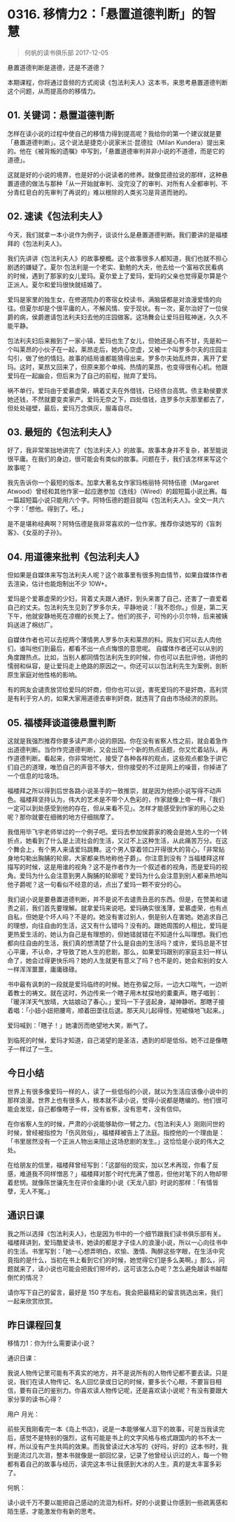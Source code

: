 # 0316. 移情力2：「悬置道德判断」的智慧
> 何帆的读书俱乐部
2017-12-05

悬置道德判断是道德，还是不道德？

本期课程，你将通过音频的方式阅读《包法利夫人》这本书，来思考悬置道德判断这个问题，从而提高你的移情力。

## 01. 关键词：悬置道德判断

怎样在读小说的过程中使自己的移情力得到提高呢？我给你的第一个建议就是要「悬置道德判断」。这个说法是捷克小说家米兰·昆德拉（Milan Kundera）提出来的。他在《被背叛的遗嘱》中写到，「悬置道德审判并非小说的不道德，而是它的道德」。

这就是好的小说的境界，也是好的小说读者的修养。就像昆德拉说的那样，这种悬置道德的做法与那种「从一开始就审判、没完没了的审判、对所有人全都审判、不分青红皂白的先审判了再说的」难以根除的人类劣习是背道而驰的。

## 02. 速读《包法利夫人》

今天，我们就拿一本小说作为例子，谈谈什么是悬置道德判断。我们要讲的是福楼拜的《包法利夫人》。

我们先讲讲《包法利夫人》的故事梗概。这个故事很多人都知道，我们也就不担心剧透的嫌疑了。夏尔·包法利是一个老实、勤勉的大夫，他去给一个富裕农民看病的时候，遇到了那家的女儿爱玛。夏尔爱上了爱玛，爱玛的父亲也觉得夏尔算是个正派人。夏尔和爱玛很快就结婚了。

爱玛是家里的独生女，在修道院办的寄宿女校读书，满脑袋都是对浪漫爱情的向往。但夏尔却是个很平庸的人，不解风情、安于现状。有一次，夏尔治好了一位侯爵的病，侯爵邀请包法利夫妇去他的庄园做客。这场舞会让爱玛目眩神迷，久久不能平静。

包法利夫妇后来搬到了一家小镇，爱玛也生了女儿，但她还是心有不甘，先是和一个叫莱昂的小伙子在一起，莱昂走后，她内心空虚，又被一个叫罗多尔夫的庄园主勾引，做了他的情妇。故事的结局谁都能猜得出来。罗多尔夫始乱终弃，离开了爱玛。这时，莱昂又回来了，但原来那个单纯、热情的莱昂，也变得很有心机。他跟爱玛在一起幽会，但后来为了自己的前程，抛弃了爱玛。

祸不单行。爱玛由于爱慕虚荣，瞒着丈夫在外借钱，已经债台高筑。债主勒侯要求她还钱，不然就要变卖家产。爱玛无奈之下，四处借钱，连罗多尔夫那里都去了，但处处碰壁，最后，爱玛万念俱灰，服毒自尽。

## 03. 最短的《包法利夫人》

好了，我非常笨拙地讲完了《包法利夫人》的故事。故事本身并不复杂，甚至能说很平庸。在我们的身边，很可能会有类似的故事。问题在于，我们该怎样来写这个故事呢？

我先告诉你一个最短的版本。加拿大著名女作家玛格丽特·阿特伍德（Margaret Atwood）曾经和其他作家一起应邀参加《连线》（Wired）的超短篇小说比赛。每一篇超短篇小说只能用六个字。阿特伍德的题目就叫《包法利夫人》。全文一共六个字：「想他。得到了。呸。」

是不是堪称经典啊？阿特伍德是我非常喜欢的一位作家。推荐你读她写的《盲刺客》、《女巫的子孙》。

## 04. 用道德来批判《包法利夫人》

但如果是自媒体来写包法利夫人呢？这个故事里有很多狗血情节，如果自媒体作者去渲染，估计也能炮制出不少 10W+。

爱玛是个爱慕虚荣的少妇，背着丈夫跟人通奸，到头来害了自己，还害了一直爱着自己的丈夫。包法利先生见到了罗多尔夫，平静地说：「我不怨你。」但是，第二天下午，他就安静地死在凉棚的长凳上了。他们的孩子，可怜的小贝尔特，后来被姨妈送进了棉纺厂。

自媒体作者也可以去挖两个薄情男人罗多尔夫和莱昂的料。网友们可以去人肉他们，谁叫他们到最后，都看不出一点点悔恨的意思呢。
自媒体作者还可以从别的角度蹭热点。比如，当别人都同情包法利先生的时候，你也可以去批评他，讲他的懦弱和纵容，是让爱玛走上绝路的原因之一。你还可以以包法利先生为案例，剖析原生家庭对他性格的影响。

有的网友会谴责放贷给爱玛的奸商，但你也可以说，害死爱玛的不是奸商，高利贷是有利于穷人的，如果大家用道德去审判奸商，就违背了自由市场经济的原则。

## 05. 福楼拜谈道德悬置判断

这就是我强烈推荐你要多读严肃小说的原因。你在没有省察人性之前，就会着急作出道德判断。当你作完道德判断，又会出现一个新的热点话题，你又忙着站队，再作道德判断。看起来，你非常地忙，接受了各种各样的观点，这些观点都急于讲它们自己的道理，唯恐自己的声音不够大，但你接受的不过是网上的噪音，你掉进了一个信息的垃圾场。

福楼拜之所以得到后世各路小说圣手的一致推崇，就是因为他把小说写得不动声色。福楼拜坚持认为，伟大的艺术是不带个人色彩的，作家就像上帝一样，「我们一定可以到处感受到他的存在，但从来看不见」。怎样才能感受到作家的用心之处呢？那你就要在细微的地方仔细揣摩了。

我借用毕飞宇老师举过的一个例子吧。爱玛去参加侯爵家的晚会是她人生的一个转折点，她看到了什么是上流社会的生活，又过不上这种生活，从此痛苦万分。在这个舞会上，有个男人来请爱玛跳舞。这个男人穿着领口开得很大的背心，「非常贴身地勾勒出胸脯的轮廓，大家都亲热地称他子爵」。你注意到没有？当福楼拜这样描写的时候，这是用谁的视角？这不是作者作为一个叙述者的视角，而是爱玛的视角。爱玛为什么会注意到男人胸脯的轮廓呢？爱玛为什么会注意到别人都亲热地叫他子爵呢？这一句看似不经意的话，点出了爱玛一颗不安分的心。

我们说小说是要悬置道德判断，并不是说不去谴责丑恶的东西。但是，在赞美和谴责之前，我们首先要理解。就拿爱玛来说吧。爱玛确实很浅薄，爱慕虚荣，也有点自私，但她是个坏人吗？不是的。她没有害过别人，倒是别人在害她。她追求自己的理想，向往自由的生活，这又有什么错吗？没有的。跟她周围的人相比，爱玛是更热爱生活的，她认为自己是有理想的，但她错就错在不知道什么叫理想。我们也都向往自由的生活，我们真的想清楚了什么是自由的生活吗？或许，爱玛总是不甘心平庸，不认命，才导致了她人生的悲剧，那么，如果爱玛跟别的家庭主妇一样认命了，她会过得更快乐吗？她的人生就更有意义了吗？也不是的，她会和别的女人一样浑浑噩噩，庸庸碌碌。

书中最有讽刺的一段就是爱玛临终的时候。她在弥留之际，一边大口喘气，一边听着教士的祷文。就在这时，外边传来一个瞎子用木杖探地的橐橐声。瞎子唱到：「暖洋洋天气放晴，大姑娘动了春心。」爱玛一下子竖起身，凝神静听。那瞎子接着唱：「小妞小妞把腰弯，顺着田垄往后退。那天风儿起得怪，短裙倏地飞起来。」

爱玛喊到：「瞎子！」她凄厉而绝望地大笑，断气了。

到临死的时候，爱玛才知道，自己渴望的是圣洁，遇到的却是低俗。她不过是像瞎子一样过了一生。

## 今日小结

世界上有很多像爱玛一样的人，读了一些低俗的小说，就以为生活应该像小说中的那样浪漫。世界上也有很多人，根本就不读小说，觉得小说都是瞎编的。他们很可能会发现，自己都像瞎子一样，没有省察，没有思考，没有信仰。

在你省察人生的时候，严肃的小说能够助你一臂之力。《包法利夫人》刚刚问世的时候，曾经被指控为「伤风败俗」，福楼拜被告上了法庭。指控他的一个理由是：「书里居然没有一个正派人物出来阻止这场悲剧的发生。」这恰恰是小说的伟大之处。

在给朋友的信里，福楼拜曾经写到：「这鄙俗的现实，加以艺术再现，你看了反感，难道我不同样憎恶？」福楼拜对那个时代充满了憎恶，但他对笔下的人物却带着悲悯。就像陈世骧先生在评价金庸的小说《天龙八部》时说的那样：「有情皆孽，无人不冤。」

## 通识日课

我之所以选择《包法利夫人》，也是因为书中的一个细节跟我们读书俱乐部有关。福楼拜讲到，爱玛酷爱读书，她读的都是才子佳人的浪漫小说，所以一心向往书中的生活。书里写到：「她一心想弄明白，欢愉、激情、陶醉这些字眼，在生活中究竟指的是什么，当初在书上看到它们的时候，她觉得它们是多么美啊。」那么，问题就来了，读小说也可能会把我们带坏的，这可该怎么办呢？怎么避免越读书越帮倒忙的情况？

请你写下自己的留言，最好是 150 字左右。我会把最精彩的留言挑选出来，我们一起来欣赏欣赏。

## 昨日课程回复

移情力1：你为什么需要读小说？

通识日课：

我说人物传记里可能有不真实的地方，并不是说所有的人物传记都不要去读。只是说，我们在读人物传记、名人回忆录或日记的时候，要多长个心眼，不要盲目相信，要有自己的鉴别力。你喜欢读人物传记呢，还是喜欢读小说呢？有没有要跟大家分享的读书心得？

用户 月光：

前些天我刚看完一本《岛上书店》，说是一本能够催人泪下的故事，可是当我读完后，感觉不是特别的强烈，这有可能是书上的文字风格与格式跟国内的书不太一样，所以没有产生共鸣的效果。而我曾读过大冰写的《好吗，好的》这本书时，我到是流过几次泪，整本书就像是一部回忆录，记录了他曾经认识过的人，每一个物都有着自己的故事与经历，读完这本书让我感到大冰的人生，真的是太丰富多彩了。

何帆：

读小说千万不要以能把自己感动的流泪为标杆。好的小说要让你感到一些疏离感和陌生感，才能激发你有新的思考。


